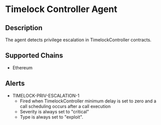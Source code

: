 # Timelock Controller Agent

## Description

The agent detects privilege escalation in TimelockController contracts.

## Supported Chains

- Ethereum

## Alerts

- TIMELOCK-PRIV-ESCALATION-1
  - Fired when TimelockController minimum delay is set to zero and a call scheduling occurs after a  call execution
  - Severity is always set to "critical"
  - Type is always set to "exploit".
